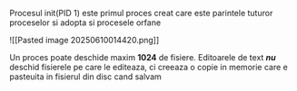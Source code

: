 Procesul init(PID 1) este primul proces creat care este parintele tuturor proceselor si adopta si procesele orfane


![[Pasted image 20250610014420.png]]

Un proces poate deschide maxim **1024** de fisiere.
Editoarele de text ***nu*** deschid fisierele pe care le editeaza, ci creeaza o copie in memorie care e pasteuita in fisierul din disc cand salvam